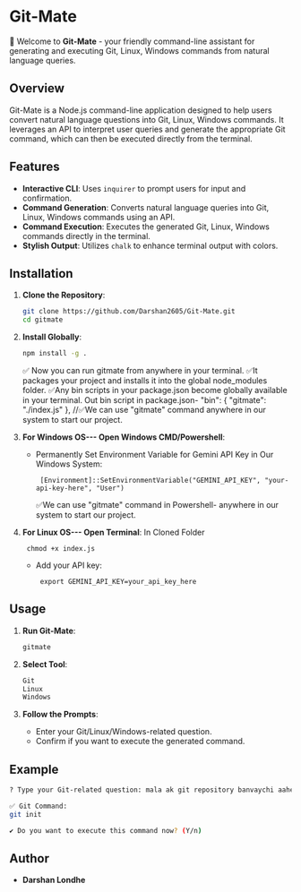 # Git-Mate

🚀 Welcome to **Git-Mate** - your friendly command-line assistant for generating and executing Git, Linux, Windows commands from natural language queries.

## Overview

Git-Mate is a Node.js command-line application designed to help users convert natural language questions into Git, Linux, Windows commands. It leverages an API to interpret user queries and generate the appropriate Git command, which can then be executed directly from the terminal.

## Features

- **Interactive CLI**: Uses `inquirer` to prompt users for input and confirmation.
- **Command Generation**: Converts natural language queries into Git, Linux, Windows commands using an API.
- **Command Execution**: Executes the generated Git, Linux, Windows commands directly in the terminal.
- **Stylish Output**: Utilizes `chalk` to enhance terminal output with colors.

## Installation

1. **Clone the Repository**:
   ```bash
   git clone https://github.com/Darshan2605/Git-Mate.git
   cd gitmate
   ```

2. **Install Globally**:
   ```bash
   npm install -g .
   ```
   ✅ Now you can run gitmate from anywhere in your terminal.
   ✅It packages your project and installs it into the global node_modules folder.
   ✅Any bin scripts in your package.json become globally available in your terminal.
   Out bin script in package.json-
   "bin": {
    "gitmate": "./index.js"
  }, //✅We can use "gitmate" command anywhere in our system to start our project.


3. **For Windows OS--- Open Windows CMD/Powershell**:
   - Permanently Set Environment Variable for Gemini API Key in Our Windows System:
     ```
      [Environment]::SetEnvironmentVariable("GEMINI_API_KEY", "your-api-key-here", "User")
     ```
     ✅We can use "gitmate" command in Powershell- anywhere in our system to start our project.

4. **For Linux OS--- Open Terminal**:
      In Cloned Folder
      ```
       chmod +x index.js
      ```
   - Add your API key:
     ```
      export GEMINI_API_KEY=your_api_key_here
     ```

## Usage

1. **Run Git-Mate**:
   ```bash
   gitmate
   ```
2. **Select Tool**:
   ```bash
   Git
   Linux
   Windows
   ```

3. **Follow the Prompts**:
   - Enter your Git/Linux/Windows-related question.
   - Confirm if you want to execute the generated command.

## Example

```bash
? Type your Git-related question: mala ak git repository banvaychi aahe

✅ Git Command:
git init

✔ Do you want to execute this command now? (Y/n)
```


## Author

- **Darshan Londhe**


